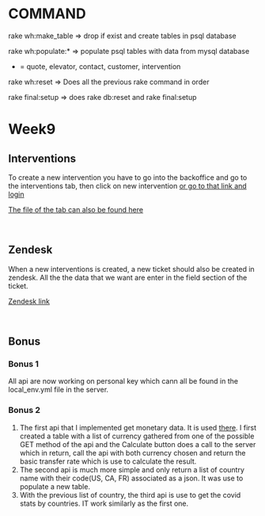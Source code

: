 # COMMAND

rake wh:make_table  => drop if exist and create tables in psql database

rake wh:populate:* => populate psql tables with data from mysql database 

* = quote, elevator, contact, customer, intervention

rake wh:reset => Does all the previous rake command in order

rake final:setup  => does rake db:reset and rake final:setup


# Week9
## Interventions
To create a new intervention you have to go into the backoffice and go to the interventions tab, then click on new intervention [or go to that link and login](http://rocketyenxm.site/admin/interventions/new)

[The file of the tab can also be found here](https://github.com/YenXm/Rocket-Elevators-Foundation/blob/master/app/admin/interventions.rb)

<br>

## Zendesk
When a new interventions is created, a new ticket should also be created in zendesk. All the the data that we want are enter in the field section of the ticket.

[Zendesk link](https://rocketelevator8423.zendesk.com/agent/)

<br>

## Bonus
### Bonus 1
All api are now working on personal key which cann all be found in the local_env.yml file in the server.

### Bonus 2
1. The first api that I implemented get monetary data. It is used [there](http://rocketyenxm.site/admin/exchange_rate). I first created a table with a list of currency gathered from one of the possible GET method of the api and the Calculate button does a call to the server which in return, call the api with both currency chosen and return the basic transfer rate which is use to calculate the result.
2. The second api is much more simple and only return a list of country name with their code(US, CA, FR) associated as a json. It was use to populate a new table.
3. With the previous list of country, the third api is use to get the covid stats by countries. IT work similarly as the first one.



